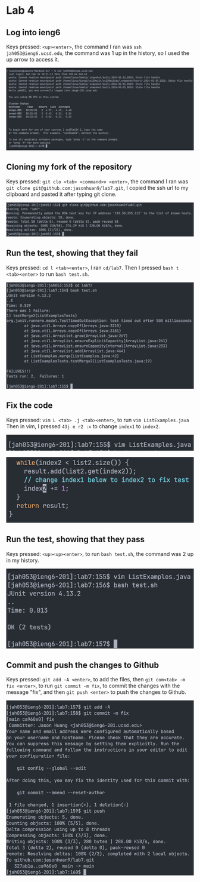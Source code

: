 # Lab 4

## Log into ieng6

Keys pressed: `<up><enter>`, the command I ran was `ssh jah053@ieng6.ucsd.edu`, the command was 1 up in the history, so I used the up arrow to access it.

![ssh ieng6](lab4_files/ssh.png)

## Cloning my fork of the repository 

Keys pressed: `git clo <tab> <command>v <enter>`, the command I ran was `git clone git@github.com:jasonhuan9/lab7.git`, I copied the ssh url to my clipboard and pasted it after typing git clone.

![git clone](lab4_files/clone.png)

## Run the test, showing that they fail

Keys pressed: `cd l <tab><enter>`, I ran `cd/lab7`. Then I pressed `bash t <tab><enter>` to run `bash test.sh`.

![test fail](lab4_files/testfail.png)

## Fix the code

Keys pressed: `vim L <tab> .j <tab><enter>`, to run `vim ListExamples.java` Then in vim, I pressed `43j e r2 :x` to change `index1` to `index2`.

![vim](lab4_files/vim.png)

![fix code](lab4_files/fixcode.png)


## Run the test, showing that they pass

Keys pressed: `<up><up><enter>`, to run `bash test.sh`, the command was 2 up in my history.

![test pass](lab4_files/testpass.png)

## Commit and push the changes to Github

Keys pressed: `git add -A <enter>`, to add the files, then `git com<tab> -m fix <enter>`, to run `git commit -m fix`, to commit the changes with the message "fix", and then `git push <enter>` to push the changes to Github.

![commit and push](lab4_files/commitandpush.png)
